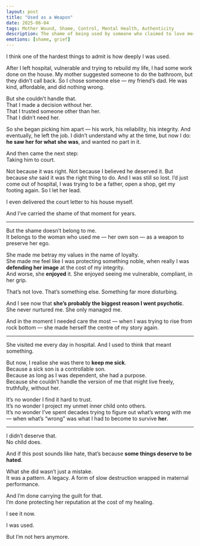 ```yaml
---
layout: post
title: "Used as a Weapon"
date: 2025-06-04
tags: Mother Wound, Shame, Control, Mental Health, Authenticity
description: The shame of being used by someone who claimed to love me—and what it means to see it clearly now.
emotions: [shame, grief]
---
```


I think one of the hardest things to admit is how deeply I was used.

After I left hospital, vulnerable and trying to rebuild my life, I had some work done on the house. My mother suggested someone to do the bathroom, but they didn’t call back. So I chose someone else — my friend’s dad. He was kind, affordable, and did nothing wrong.

But she couldn’t handle that.  
That I made a decision without her.  
That I trusted someone other than her.  
That I didn’t need her.

So she began picking him apart — his work, his reliability, his integrity. And eventually, he left the job. I didn’t understand why at the time, but now I do: **he saw her for what she was**, and wanted no part in it.

And then came the next step:  
Taking him to court.

Not because it was right. Not because I believed he deserved it. But because *she* said it was the right thing to do. And I was still so lost. I’d just come out of hospital, I was trying to be a father, open a shop, get my footing again. So I let her lead.

I even delivered the court letter to his house myself.

And I’ve carried the shame of that moment for years.

---

But the shame doesn’t belong to me.  
It belongs to the woman who used me — her own son — as a weapon to preserve her ego.

She made me betray my values in the name of loyalty.  
She made me feel like I was protecting something noble, when really I was **defending her image** at the cost of my integrity.  
And worse, she **enjoyed** it. She enjoyed seeing me vulnerable, compliant, in her grip.

That’s not love. That’s something else. Something far more disturbing.

And I see now that **she’s probably the biggest reason I went psychotic**.  
She never nurtured me. She only managed me.

And in the moment I needed care the most — when I was trying to rise from rock bottom — she made herself the centre of my story again.

---

She visited me every day in hospital. And I used to think that meant something.

But now, I realise she was there to **keep me sick**.  
Because a sick son is a controllable son.  
Because as long as I was dependent, she had a purpose.  
Because she couldn’t handle the version of me that might live freely, truthfully, without her.

It’s no wonder I find it hard to trust.  
It’s no wonder I project my unmet inner child onto others.  
It’s no wonder I’ve spent decades trying to figure out what’s wrong with me — when what’s “wrong” was what I had to become to survive **her**.

---

I didn’t deserve that.  
No child does.

And if this post sounds like hate, that’s because **some things deserve to be hated**.

What she did wasn’t just a mistake.  
It was a pattern. A legacy. A form of slow destruction wrapped in maternal performance.

And I’m done carrying the guilt for that.  
I’m done protecting her reputation at the cost of my healing.

I see it now.

I was used.

But I’m not hers anymore.

